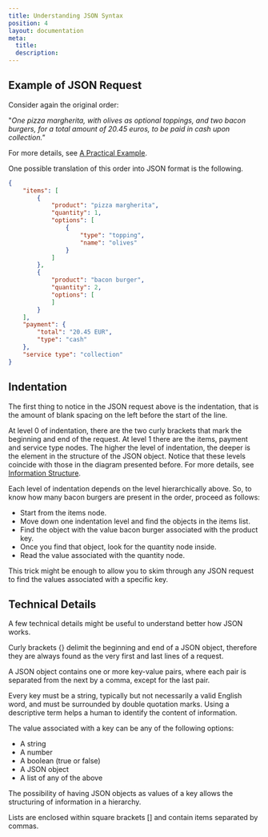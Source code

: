 ```yaml
---
title: Understanding JSON Syntax
position: 4
layout: documentation
meta:
  title:
  description:
---
```



## Example of JSON Request

Consider again the original order:

"*One pizza margherita, with olives as optional toppings, and two bacon burgers, for a total amount of 20.45 euros, to be paid in cash upon collection."*

For more details, see [A Practical Example](#heading=h.7990gcqp8hab).

One possible translation of this order into JSON format is the following. 

```json
{
    "items": [
        {
            "product": "pizza margherita",
            "quantity": 1,
            "options": [
                {
                    "type": "topping",
                    "name": "olives"
                }
            ]
        },
        {
            "product": "bacon burger",
            "quantity": 2,
            "options": [
            ]
        }
    ],
    "payment": {
        "total": "20.45 EUR",
        "type": "cash"
    },
    "service type": "collection"
}
```

## Indentation

The first thing to notice in the JSON request above is the indentation, that is the amount of blank spacing on the left before the start of the line. 

At level 0 of indentation, there are the two curly brackets that mark the beginning and end of the request. At level 1 there are the items, payment and service type nodes. The higher the level of indentation, the deeper is the element in the structure of the JSON object. Notice that these levels coincide with those in the diagram presented before. For more details, see [Information Structure](#heading=h.e5k8sboy2g6d).  

Each level of indentation depends on the level hierarchically above. So, to know how many bacon burgers are present in the order, proceed as follows:

* Start from the items node.
* Move down one indentation level and find the objects in the items list.
* Find the object with the value bacon burger associated with the product key. 
* Once you find that object, look for the quantity node inside.
* Read the value associated with the quantity node.

This trick might be enough to allow you to skim through any JSON request to find the values associated with a specific key. 

## Technical Details

A few technical details might be useful to understand better how JSON works. 

Curly brackets {} delimit the beginning and end of a JSON object, therefore they are always found as the very first and last lines of a request. 

A JSON object contains one or more key-value pairs, where each pair is separated from the next by a comma, except for the last pair.

Every key must be a string, typically but not necessarily a valid English word, and must be surrounded by double quotation marks. Using a descriptive term helps a human to identify the content of information. 

The value associated with a key can be any of the following options:

* A string
* A number
* A boolean (true or false)
* A JSON object
* A list of any of the above

The possibility of having JSON objects as values of a key allows the structuring of information in a hierarchy. 

Lists are enclosed within square brackets [] and contain items separated by commas. 
